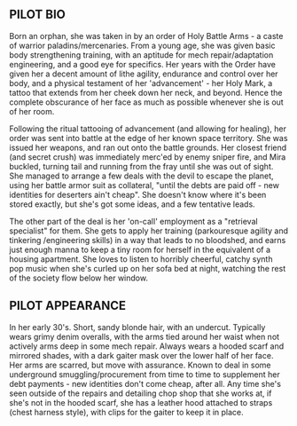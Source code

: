 ## PILOT BIO
Born an orphan, she was taken in by an order of Holy Battle Arms - a caste of warrior paladins/mercenaries. From a young age, she was given basic body strengthening training, with an aptitude for mech repair/adaptation engineering, and a good eye for specifics. Her years with the Order have given her a decent amount of lithe agility, endurance and control over her body, and a physical testament of her 'advancement' - her Holy Mark, a tattoo that extends from her cheek down her neck, and beyond. Hence the complete obscurance of her face as much as possible whenever she is out of her room.

Following the ritual tattooing of advancement (and allowing for healing), her order was sent into battle at the edge of her known space territory. She was issued her weapons, and ran out onto the battle grounds. Her closest friend (and secret crush) was immediately merc'ed by enemy sniper fire, and Mira buckled, turning tail and running from the fray until she was out of sight. She managed to arrange a few deals with the devil to escape the planet, using her battle armor suit as collateral, "until the debts are paid off - new identities for deserters ain't cheap". She doesn't know where it's been stored exactly, but she's got some ideas, and a few tentative leads.

The other part of the deal is her 'on-call' employment as a "retrieval specialist" for them. She gets to apply her training (parkouresque agility and tinkering /engineering skills) in a way that leads to no bloodshed, and earns just enough manna to keep a tiny room for herself in the equivalent of a housing apartment. She loves to listen to horribly cheerful, catchy synth pop music when she's curled up on her sofa bed at night, watching the rest of the society flow below her window.

## PILOT APPEARANCE
In her early 30's.  Short, sandy blonde hair, with an undercut.  Typically wears grimy denim overalls, with the arms tied around her waist when not actively arms deep in some mech repair.  Always wears a hooded scarf and mirrored shades, with a dark gaiter mask over the lower half of her face.  Her arms are scarred, but move with assurance.  Known to deal in some underground smuggling/procurement from time to time to supplement her debt payments - new identities don't come cheap, after all.
Any time she's seen outside of the repairs and detailing chop shop that she works at, if she's not in the hooded scarf, she has a leather hood attached to straps (chest harness style), with clips for the gaiter to keep it in place.